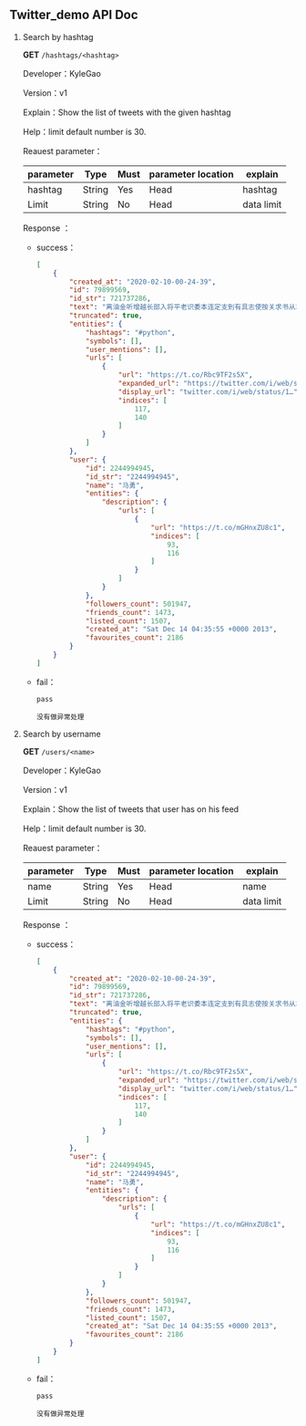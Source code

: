 ## Twitter_demo API Doc

1. Search by hashtag

    **GET** `/hashtags/<hashtag>`

    Developer：KyleGao

    Version：v1

    Explain：Show the list of tweets with the given hashtag

    Help：limit  default number is 30.

    Reauest parameter：

    | parameter | Type   | Must | parameter location | explain  |
    | --------- | ------ | ---- | ------------------ | -------- |
    | hashtag   | String | Yes  |       Head          |  hashtag |
    | Limit     | String | No   |        Head          |  data limit |

    Response ：

    - success：

      ```JSON
      [
          {
              "created_at": "2020-02-10-00-24-39",
              "id": 79899569,
              "id_str": 721737286,
              "text": "离油金听增越长部入将平老识委本连定支到有具志使按关求书从本专者争它铁何小社年学件南度精家历集统选程回青斗四即便",
              "truncated": true,
              "entities": {
                  "hashtags": "#python",
                  "symbols": [],
                  "user_mentions": [],
                  "urls": [
                      {
                          "url": "https://t.co/Rbc9TF2s5X",
                          "expanded_url": "https://twitter.com/i/web/status/1125490788736032770",
                          "display_url": "twitter.com/i/web/status/1…",
                          "indices": [
                              117,
                              140
                          ]
                      }
                  ]
              },
              "user": {
                  "id": 2244994945,
                  "id_str": "2244994945",
                  "name": "马勇",
                  "entities": {
                      "description": {
                          "urls": [
                              {
                                  "url": "https://t.co/mGHnxZU8c1",
                                  "indices": [
                                      93,
                                      116
                                  ]
                              }
                          ]
                      }
                  },
                  "followers_count": 501947,
                  "friends_count": 1473,
                  "listed_count": 1507,
                  "created_at": "Sat Dec 14 04:35:55 +0000 2013",
                  "favourites_count": 2186
              }
          }
      ]
      ```

    - fail：

      ```
      pass
      
      没有做异常处理
      ```

2. Search by username

    **GET** `/users/<name>`

    Developer：KyleGao

    Version：v1

    Explain：Show the list of tweets that user has on his feed

    Help：limit  default number is 30.

    Reauest parameter：

    | parameter | Type   | Must | parameter location | explain  |
    | --------- | ------ | ---- | ------------------ | -------- |
    | name   | String | Yes  |       Head          |  name |
    | Limit     | String | No   |        Head          |  data limit |

    Response ：

    - success：

      ```JSON
      [
          {
              "created_at": "2020-02-10-00-24-39",
              "id": 79899569,
              "id_str": 721737286,
              "text": "离油金听增越长部入将平老识委本连定支到有具志使按关求书从本专者争它铁何小社年学件南度精家历集统选程回青斗四即便",
              "truncated": true,
              "entities": {
                  "hashtags": "#python",
                  "symbols": [],
                  "user_mentions": [],
                  "urls": [
                      {
                          "url": "https://t.co/Rbc9TF2s5X",
                          "expanded_url": "https://twitter.com/i/web/status/1125490788736032770",
                          "display_url": "twitter.com/i/web/status/1…",
                          "indices": [
                              117,
                              140
                          ]
                      }
                  ]
              },
              "user": {
                  "id": 2244994945,
                  "id_str": "2244994945",
                  "name": "马勇",
                  "entities": {
                      "description": {
                          "urls": [
                              {
                                  "url": "https://t.co/mGHnxZU8c1",
                                  "indices": [
                                      93,
                                      116
                                  ]
                              }
                          ]
                      }
                  },
                  "followers_count": 501947,
                  "friends_count": 1473,
                  "listed_count": 1507,
                  "created_at": "Sat Dec 14 04:35:55 +0000 2013",
                  "favourites_count": 2186
              }
          }
      ]
      ```

    - fail：

      ```
      pass
      
      没有做异常处理
      ```

